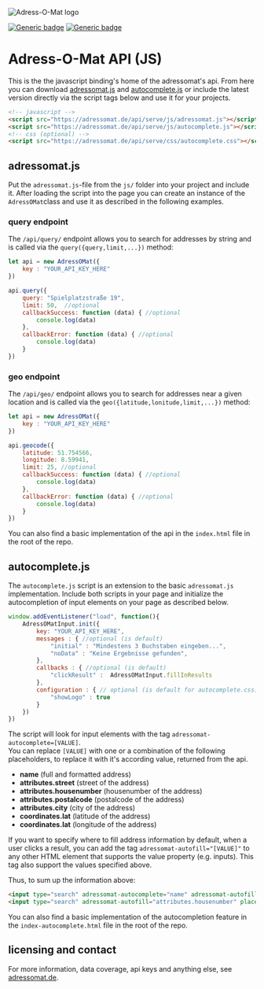![Adress-O-Mat logo](https://adressomat.de/website/images/logo-color.svg)

[![Generic badge](https://img.shields.io/badge/version-1.1-<COLOR>.svg)](https://adressomat.de)
[![Generic badge](https://img.shields.io/badge/status-available-<COLOR>.svg)](https://adressomat.de/status)
# Adress-O-Mat API (JS)
This is the  the javascript binding's home of the adressomat's api. From here you can download [adressomat.js](https://raw.githubusercontent.com/joonlabs/adressomat-api-js/master/js/adressomat.js "Download the js-api-file.") and [autocomplete.js](https://raw.githubusercontent.com/joonlabs/adressomat-api-js/master/js/autocomplete.js "Download the js-api-file.") or include the latest version directly via the script tags below and use it for your projects.
```html
<!-- javascript -->
<script src="https://adressomat.de/api/serve/js/adressomat.js"></script>
<script src="https://adressomat.de/api/serve/js/autocomplete.js"></script>
<!-- css (optional) -->
<script src="https://adressomat.de/api/serve/css/autocomplete.css"></script>
```

## adressomat.js
Put the ```adressomat.js```-file from the ```js/``` folder into your project and include it.
After loading the script into the page you can create an instance of the ```AdressOMat```class and use it as described in the following examples.
### query endpoint
The ```/api/query/``` endpoint allows you to search for addresses by string and is called via the ```query({query,limit,...})``` method:
```javascript
let api = new AdressOMat({
    key : "YOUR_API_KEY_HERE"
})

api.query({
    query: "Spielplatzstraße 19",
    limit: 50,  //optional
    callbackSuccess: function (data) { //optional
        console.log(data)
    },
    callbackError: function (data) { //optional
        console.log(data)
    }
})
```
### geo endpoint
The ```/api/geo/``` endpoint allows you to search for addresses near a given location and is called via the ```geo({latitude,lonitude,limit,...})``` method:
```javascript
let api = new AdressOMat({
    key : "YOUR_API_KEY_HERE"
})

api.geocode({
    latitude: 51.754566,
    longitude: 8.59941,
    limit: 25, //optional
    callbackSuccess: function (data) { //optional
        console.log(data)
    },
    callbackError: function (data) { //optional
        console.log(data)
    }
})
```
You can also find a basic implementation of the api in the ```index.html``` file in the root of the repo.

## autocomplete.js
The ```autocomplete.js``` script is an extension to the basic ```adressomat.js``` implementation. Include both scripts in your page and initialize the autocompletion of input elements on your page as described below. 
```javascript
window.addEventListener("load", function(){
    AdressOMatInput.init({
        key: "YOUR_API_KEY_HERE",
        messages : { //optional (is default)
            "initial" : "Mindestens 3 Buchstaben eingeben...",
            "noData" : "Keine Ergebnisse gefunden",
        },
        callbacks : { //optional (is default)
            "clickResult" :  AdressOMatInput.fillInResults 
        },
        configuration : { // optional (is default for autocomplete.css)
            "showLogo" : true
        }
    })
})
```
The script will look for input elements with the tag ```adressomat-autocomplete=[VALUE]```.<br>
You can replace ```[VALUE]``` with one or a combination of the following placeholders, to replace it with it's according value, returned from the api.
- **name** (full and formatted address)
- **attributes.street** (street of the address)
- **attributes.housenumber** (housenumber of the address)
- **attributes.postalcode** (postalcode of the address)
- **attributes.city** (city of the address)
- **coordinates.lat** (latitude of the address)
- **coordinates.lat** (longitude of the address)

If you want to specify where to fill address information by default, when a user clicks a result, you can add the tag ```adressomat-autofill="[VALUE]"``` to any other HTML element that supports the value property (e.g. inputs). This tag also support the values specified above.

Thus, to sum up the information above:

````html
<input type="search" adressomat-autocomplete="name" adressomat-autofill="attributes.street" placeholder="street">
<input type="search" adressomat-autofill="attributes.housenumber" placeholder="housenumber">
````
You can also find a basic implementation of the autocompletion feature in the ```index-autocomplete.html``` file in the root of the repo.

## licensing and contact
For more information, data coverage, api keys and anything else, see [adressomat.de](https://adressomat.de "Adressomat Homepage").
